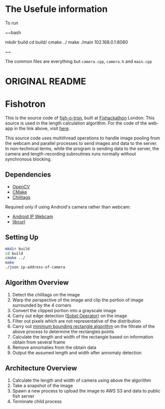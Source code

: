 # The Usefule information

To run

~~bash

mkdir build
cd build/
cmake ../
make
./main 102.168.0.1:8080

~~

The common files are everything but `camera.cpp`, `camera.h` and `main.cpp`


# ORIGINAL README

# Fishotron

This is the source code of [fish-o-tron](http://fishotron.fyquah.me/), built at [Fishackathon](http://fishackathon2015.challengepost.com/) London. This source is used in the length calculation algorithm. For the code of the web-app in the link above, visit [here](https://github.com/fyquah95/fishotron-web).

This source code uses multithread operations to handle image pooling from the webcam and parallel processes to send images and data to the server. In non-technical terms, while the program is sending data to the server, the camera and length-recording subroutines runs normally without synchronous blocking. 

## Dependencies

* [OpenCV](http://opencv.org/)
* [CMake](http://www.cmake.org/)
* [Chilitags](https://github.com/chili-epfl/chilitags)

Required only if using Android's camera rather than webcam:

* [Android IP Webcam](https://play.google.com/store/apps/details?id=com.pas.webcam&hl=en_GB)
* [libcurl](http://curl.haxx.se/libcurl/)

## Setting Up

~~~bash
mkdir build
cd build
cmake ../
make
./json ip-address-of-camera
~~~

## Algorithm Overview

1. Detect the chilitags on the image
2. Warp the perspective of the image and clip the portion of image surrounded by the 4 corners
3. Convert the clipped portion into a grayscale image
4. Carry out edge detection ([Sobel Operator](https://www.wikiwand.com/en/Sobel_operator)) on the image
5. Filter out pixels which are not representative of the distribution
6. Carry out [minimum bounding rectangle algorithm](https://www.wikiwand.com/en/Minimum_bounding_rectangle) on the filtrate of the above process to determine the rectangles points
6. Calculate the length and width of the rectangle based on information obtain from several frame
7. Remove annomalies from the obtain data
8. Output the assumed length and width after annomaly detection

## Architecture Overview

1. Calculate the length and width of camera using above the algorithm
2. Take a snapshot of the image
3. Spawn a new process to upload the image to AWS S3 and data to public fish server 
4. Terminate child process
